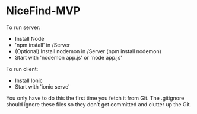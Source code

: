 NiceFind-MVP
===========

To run server:
  - Install Node
  - 'npm install' in /Server
  - (Optional) Install nodemon in /Server (npm install nodemon)
  - Start with 'nodemon app.js' or 'node app.js'

To run client:
  - Install Ionic
  - Start with 'ionic serve'
  
You only have to do this the first time you fetch it from Git. The .gitignore should ignore these files so they don't get committed and clutter up the Git.
